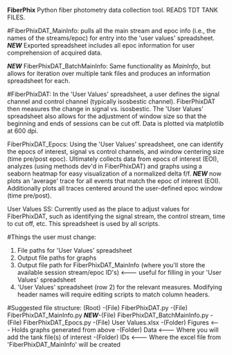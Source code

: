 **FiberPhix**
Python fiber photometry data collection tool. READS TDT TANK FILES. 


#FiberPhixDAT_MainInfo: pulls all the main stream and epoc info (i.e., the names of the streams/epoc) for entry into the 'user values' spreadsheet. ***NEW*** Exported spreadsheet includes all epoc information for user comprehension of acquired data.

***NEW*** FiberPhixDAT_BatchMainInfo: Same functionality as _MainInfo_, but allows for iteration over multiple tank files and produces an information spreadsheet for each. 

#FiberPhixDAT: In the 'User Values' spreadsheet, a user defines the signal channel and control channel (typically isosbestic channel). FiberPhixDAT then measures
the change in signal vs. isosbestic. The 'User Values' spreadsheet also allows for the adjustment of window size so that the beginning and ends of sessions can be cut off.
Data is plotted via matplotlib at 600 dpi.

FiberPhixDAT_Epocs: Using the 'User Values' spreadsheet, one can identify the epocs of interest, signal vs control channels, and window centering size (time pre/post epoc). Ultimately collects data from epocs of interest (EOI), analyzes (using methods dev'd in FiberPhixDAT) and graphs using a seaborn heatmap for easy visualization of a normalized
delta f/f. ***NEW*** now plots an 'average' trace for all events that match the epoc of interest (EOI). Additionally plots all traces centered around the user-defined epoc window (time pre/post).

User Values SS: Currently used as the place to adjust values for FiberPhixDAT, such as identifying the signal stream, the control stream, time to cut off, etc. This spreadsheet
is used by all scripts.

#Things the user must change:
1) File paths for 'User Values' spreadsheet
2) Output file paths for graphs
3) Output file path for FiberPhixDAT_MainInfo (where you'll store the available session stream/epoc ID's) <--- useful for filling in your 'User Values' spreadsheet
4) 'User Values' spreadsheet (row 2) for the relevant measures. Modifying header names will require editing scripts to match column headers.



#Suggested file structure:
(Root)
-(File) FiberPhixDAT.py
-(File) FiberPhixDAT_MainInfo.py
***NEW***-(File) FiberPhixDAT_BatchMainInfo.py
-(File) FiberPhixDAT_Epocs.py
-(File) User Values.xlsx
-(Folder) Figures <--- Holds graphs generated from above
-(Folder) Data <--- Where you will add the tank file(s) of interest
-(Folder) IDs <--- Where the excel file from 'FiberPhixDAT_MainInfo' will be created
